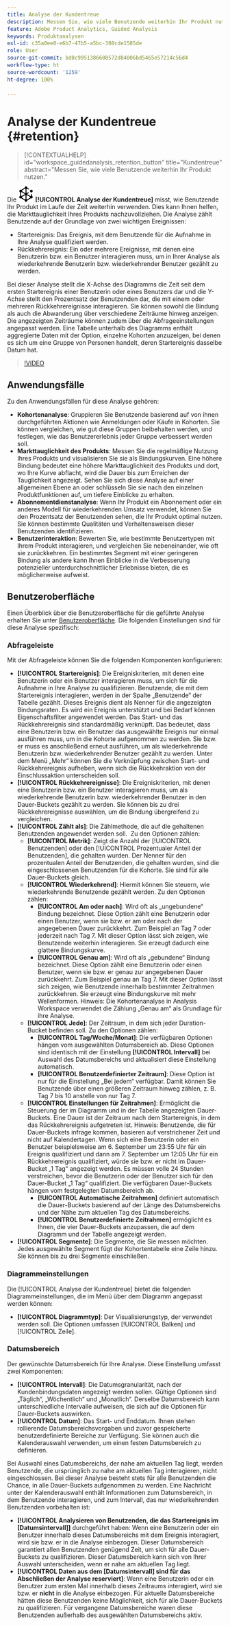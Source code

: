 ```yaml
---
title: Analyse der Kundentreue
description: Messen Sie, wie viele Benutzende weiterhin Ihr Produkt nutzen.
feature: Adobe Product Analytics, Guided Analysis
keywords: Produktanalysen
exl-id: c35a0ee0-e6b7-47b5-a5bc-308cde1585de
role: User
source-git-commit: bd8c9951386608572d84006bd5465e57214c56d4
workflow-type: ht
source-wordcount: '1259'
ht-degree: 100%

---
```


# Analyse der Kundentreue {#retention}

<!-- markdownlint-disable MD034 -->

>[!CONTEXTUALHELP]
>id="workspace_guidedanalysis_retention_button"
>title="Kundentreue"
>abstract="Messen Sie, wie viele Benutzende weiterhin Ihr Produkt nutzen."

<!-- markdownlint-enable MD034 -->

Die ![Retention](/help/assets/icons/Retention.svg) **[!UICONTROL Analyse der Kundentreue]** misst, wie Benutzende Ihr Produkt im Laufe der Zeit weiterhin verwenden. Dies kann Ihnen helfen, die Markttauglichkeit Ihres Produkts nachzuvollziehen. Die Analyse zählt Benutzende auf der Grundlage von zwei wichtigen Ereignissen:

* Startereignis: Das Ereignis, mit dem Benutzende für die Aufnahme in Ihre Analyse qualifiziert werden.
* Rückkehrereignis: Ein oder mehrere Ereignisse, mit denen eine Benutzerin bzw. ein Benutzer interagieren muss, um in Ihrer Analyse als wiederkehrende Benutzerin bzw. wiederkehrender Benutzer gezählt zu werden.

Bei dieser Analyse stellt die X-Achse des Diagramms die Zeit seit dem ersten Startereignis einer Benutzerin oder eines Benutzers dar und die Y-Achse stellt den Prozentsatz der Benutzenden dar, die mit einem oder mehreren Rückkehrereignisse interagieren. Sie können sowohl die Bindung als auch die Abwanderung über verschiedene Zeiträume hinweg anzeigen. Die angezeigten Zeiträume können zudem über die Abfrageeinstellungen angepasst werden. Eine Tabelle unterhalb des Diagramms enthält aggregierte Daten mit der Option, einzelne Kohorten anzuzeigen, bei denen es sich um eine Gruppe von Personen handelt, deren Startereignis dasselbe Datum hat.

>[!VIDEO](https://video.tv.adobe.com/v/3430503/?quality=12&learn=on)


## Anwendungsfälle

Zu den Anwendungsfällen für diese Analyse gehören:

* **Kohortenanalyse**: Gruppieren Sie Benutzende basierend auf von ihnen durchgeführten Aktionen wie Anmeldungen oder Käufe in Kohorten. Sie können vergleichen, wie gut diese Gruppen beibehalten werden, und festlegen, wie das Benutzererlebnis jeder Gruppe verbessert werden soll.
* **Markttauglichkeit des Produkts**: Messen Sie die regelmäßige Nutzung Ihres Produkts und visualisieren Sie sie als Bindungskurven. Eine höhere Bindung bedeutet eine höhere Markttauglichkeit des Produkts und dort, wo Ihre Kurve abflacht, wird die Dauer bis zum Erreichen der Tauglichkeit angezeigt. Sehen Sie sich diese Analyse auf einer allgemeinen Ebene an oder schlüsseln Sie sie nach den einzelnen Produktfunktionen auf, um tiefere Einblicke zu erhalten.
* **Abonnementdienstanalyse**: Wenn Ihr Produkt ein Abonnement oder ein anderes Modell für wiederkehrenden Umsatz verwendet, können Sie den Prozentsatz der Benutzenden sehen, die Ihr Produkt optimal nutzen. Sie können bestimmte Qualitäten und Verhaltensweisen dieser Benutzenden identifizieren.
* **Benutzerinteraktion**: Bewerten Sie, wie bestimmte Benutzertypen mit Ihrem Produkt interagieren, und vergleichen Sie nebeneinander, wie oft sie zurückkehren. Ein bestimmtes Segment mit einer geringeren Bindung als andere kann Ihnen Einblicke in die Verbesserung potenzieller unterdurchschnittlicher Erlebnisse bieten, die es möglicherweise aufweist.

## Benutzeroberfläche

Einen Überblick über die Benutzeroberfläche für die geführte Analyse erhalten Sie unter [Benutzeroberfläche](../overview.md#interface). Die folgenden Einstellungen sind für diese Analyse spezifisch:

### Abfrageleiste

Mit der Abfrageleiste können Sie die folgenden Komponenten konfigurieren:

* **[!UICONTROL Startereignis]**: Die Ereigniskriterien, mit denen eine Benutzerin oder ein Benutzer interagieren muss, um sich für die Aufnahme in Ihre Analyse zu qualifizieren. Benutzende, die mit dem Startereignis interagieren, werden in der Spalte „Benutzende“ der Tabelle gezählt. Dieses Ereignis dient als Nenner für die angezeigten Bindungsraten. Es wird ein Ereignis unterstützt und bei Bedarf können Eigenschaftsfilter angewendet werden. Das Start- und das Rückkehrereignis sind standardmäßig verknüpft. Das bedeutet, dass eine Benutzerin bzw. ein Benutzer das ausgewählte Ereignis nur einmal ausführen muss, um in die Kohorte aufgenommen zu werden. Sie bzw. er muss es anschließend erneut ausführen, um als wiederkehrende Benutzerin bzw. wiederkehrender Benutzer gezählt zu werden. Unter dem Menü „Mehr“ können Sie die Verknüpfung zwischen Start- und Rückkehrereignis aufheben, wenn sich die Rückkehraktion von der Einschlussaktion unterscheiden soll.
* **[!UICONTROL Rückkehrereignisse]**: Die Ereigniskriterien, mit denen eine Benutzerin bzw. ein Benutzer interagieren muss, um als wiederkehrende Benutzerin bzw. wiederkehrender Benutzer in den Dauer-Buckets gezählt zu werden. Sie können bis zu drei Rückkehrereignisse auswählen, um die Bindung übergreifend zu vergleichen.
* **[!UICONTROL Zählt als]**: Die Zählmethode, die auf die gehaltenen Benutzenden angewendet werden soll.  Zu den Optionen zählen:
   * **[!UICONTROL Metrik]**: Zeigt die Anzahl der [!UICONTROL Benutzenden] oder den [!UICONTROL Prozentualer Anteil der Benutzenden], die gehalten wurden. Der Nenner für den prozentualen Anteil der Benutzenden, die gehalten wurden, sind die eingeschlossenen Benutzenden für die Kohorte. Sie sind für alle Dauer-Buckets gleich.
   * **[!UICONTROL Wiederkehrend]**: Hiermit können Sie steuern, wie wiederkehrende Benutzende gezählt werden. Zu den Optionen zählen:
      * **[!UICONTROL Am oder nach]**: Wird oft als „ungebundene“ Bindung bezeichnet. Diese Option zählt eine Benutzerin oder einen Benutzer, wenn sie bzw. er am oder nach der angegebenen Dauer zurückkehrt. Zum Beispiel an Tag 7 oder jederzeit nach Tag 7. Mit dieser Option lässt sich zeigen, wie Benutzende weiterhin interagieren. Sie erzeugt dadurch eine glattere Bindungskurve.
      * **[!UICONTROL Genau am]**: Wird oft als „gebundene“ Bindung bezeichnet. Diese Option zählt eine Benutzerin oder einen Benutzer, wenn sie bzw. er genau zur angegebenen Dauer zurückkehrt. Zum Beispiel genau an Tag 7. Mit dieser Option lässt sich zeigen, wie Benutzende innerhalb bestimmter Zeitrahmen zurückkehren. Sie erzeugt eine Bindungskurve mit mehr Wellenformen. Hinweis: Die Kohortenanalyse in Analysis Workspace verwendet die Zählung „Genau am“ als Grundlage für ihre Analyse.
   * **[!UICONTROL Jede]**: Der Zeitraum, in dem sich jeder Duration-Bucket befinden soll. Zu den Optionen zählen:
      * **[!UICONTROL Tag/Woche/Monat]**: Die verfügbaren Optionen hängen vom ausgewählten Datumsbereich ab. Diese Optionen sind identisch mit der Einstellung **[!UICONTROL Intervall]** bei Auswahl des Datumsbereichs und aktualisiert diese Einstellung automatisch.
      * **[!UICONTROL Benutzerdefinierter Zeitraum]**: Diese Option ist nur für die Einstellung „Bei jedem“ verfügbar. Damit können Sie Benutzende über einen größeren Zeitraum hinweg zählen, z. B. Tag 7 bis 10 anstelle von nur Tag 7.
   * **[!UICONTROL Einstellungen für Zeitrahmen]**: Ermöglicht die Steuerung der im Diagramm und in der Tabelle angezeigten Dauer-Buckets. Eine Dauer ist der Zeitraum nach dem Startereignis, in dem das Rückkehrereignis aufgetreten ist. Hinweis: Benutzende, die für Dauer-Buckets infrage kommen, basieren auf verstrichener Zeit und nicht auf Kalendertagen. Wenn sich eine Benutzerin oder ein Benutzer beispielsweise am 6. September um 23:55 Uhr für ein Ereignis qualifiziert und dann am 7. September um 12:05 Uhr für ein Rückkehrereignis qualifiziert, würde sie bzw. er nicht im Dauer-Bucket „1 Tag“ angezeigt werden. Es müssen volle 24 Stunden verstreichen, bevor die Benutzerin oder der Benutzer sich für den Dauer-Bucket „1 Tag“ qualifiziert. Die verfügbaren Dauer-Buckets hängen vom festgelegten Datumsbereich ab.
      * **[!UICONTROL Automatische Zeitrahmen]** definiert automatisch die Dauer-Buckets basierend auf der Länge des Datumsbereichs und der Nähe zum aktuellen Tag des Datumsbereichs.
      * **[!UICONTROL Benutzerdefinierte Zeitrahmen]** ermöglicht es Ihnen, die vier Dauer-Buckets anzupassen, die auf dem Diagramm und der Tabelle angezeigt werden.
* **[!UICONTROL Segmente]**: Die Segmente, die Sie messen möchten. Jedes ausgewählte Segment fügt der Kohortentabelle eine Zeile hinzu. Sie können bis zu drei Segmente einschließen.

### Diagrammeinstellungen

Die [!UICONTROL Analyse der Kundentreue] bietet die folgenden Diagrammeinstellungen, die im Menü über dem Diagramm angepasst werden können:

* **[!UICONTROL Diagrammtyp]**: Der Visualisierungstyp, der verwendet werden soll. Die Optionen umfassen [!UICONTROL Balken] und [!UICONTROL Zeile].

### Datumsbereich

Der gewünschte Datumsbereich für Ihre Analyse. Diese Einstellung umfasst zwei Komponenten:

* **[!UICONTROL Intervall]**: Die Datumsgranularität, nach der Kundenbindungsdaten angezeigt werden sollen. Gültige Optionen sind „Täglich“, „Wöchentlich“ und „Monatlich“. Derselbe Datumsbereich kann unterschiedliche Intervalle aufweisen, die sich auf die Optionen für Dauer-Buckets auswirken.
* **[!UICONTROL Datum]**: Das Start- und Enddatum. Ihnen stehen rollierende Datumsbereichsvorgaben und zuvor gespeicherte benutzerdefinierte Bereiche zur Verfügung. Sie können auch die Kalenderauswahl verwenden, um einen festen Datumsbereich zu definieren.

Bei Auswahl eines Datumsbereichs, der nahe am aktuellen Tag liegt, werden Benutzende, die ursprünglich zu nahe am aktuellen Tag interagieren, nicht eingeschlossen. Bei dieser Analyse besteht stets für alle Benutzenden die Chance, in alle Dauer-Buckets aufgenommen zu werden. Eine Nachricht unter der Kalenderauswahl enthält Informationen zum Datumsbereich, in dem Benutzende interagieren, und zum Intervall, das nur wiederkehrenden Benutzenden vorbehalten ist:

* **[!UICONTROL Analysieren von Benutzenden, die das Startereignis im [Datumsintervall]]** durchgeführt haben: Wenn eine Benutzerin oder ein Benutzer innerhalb dieses Datumsbereichs mit dem Ereignis interagiert, wird sie bzw. er in die Analyse einbezogen. Dieser Datumsbereich garantiert allen Benutzenden genügend Zeit, um sich für alle Dauer-Buckets zu qualifizieren. Dieser Datumsbereich kann sich von Ihrer Auswahl unterscheiden, wenn er nahe am aktuellen Tag liegt.
* **[!UICONTROL Daten aus dem [Datumsintervall] sind für das Abschließen der Analyse reserviert]**: Wenn eine Benutzerin oder ein Benutzer zum ersten Mal innerhalb dieses Zeitraums interagiert, wird sie bzw. er **nicht** in die Analyse einbezogen. Für aktuelle Datumsbereiche hätten diese Benutzenden keine Möglichkeit, sich für alle Dauer-Buckets zu qualifizieren. Für vergangene Datumsbereiche waren diese Benutzenden außerhalb des ausgewählten Datumsbereichs aktiv.

<!--
## Example

See below for an example of the analysis.

![Retention](../assets/retention.png)

-->